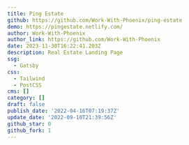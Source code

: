 ```yaml
---
title: Ping Estate
github: https://github.com/Work-With-Phoenix/ping-estate
demo: https://pingestate.netlify.com/
author: Work-With-Phoenix
author_link: https://github.com/Work-With-Phoenix
date: 2023-11-30T16:22:41.203Z
description: Real Estate Landing Page
ssg:
  - Gatsby
css:
  - Tailwind
  - PostCSS
cms: []
category: []
draft: false
publish_date: '2022-04-16T07:19:37Z'
update_date: '2022-09-10T21:39:56Z'
github_star: 0
github_fork: 1
---
```

